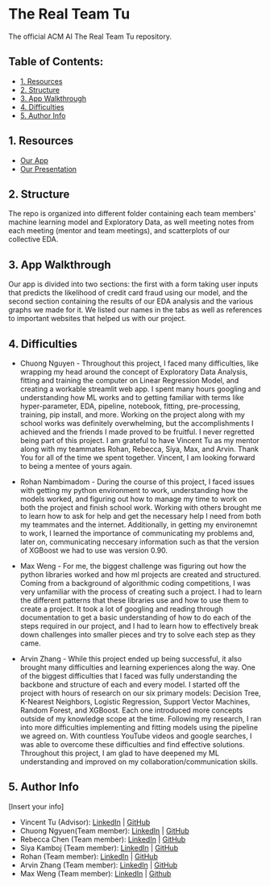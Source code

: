 # The Real Team Tu
The official ACM AI The Real Team Tu repository.

## Table of Contents:
- [1. Resources](https://github.com/acmucsd-projects/fa22-ai-team-3/blob/main/README.md#1-resources)
- [2. Structure](https://github.com/acmucsd-projects/fa22-ai-team-3/blob/main/README.md#2-structure)
- [3. App Walkthrough](https://github.com/acmucsd-projects/fa22-ai-team-3/blob/main/README.md#3-app-walkthrough)
- [4. Difficulties](https://github.com/acmucsd-projects/fa22-ai-team-3/blob/main/README.md#4-difficulties)
- [5. Author Info](https://github.com/acmucsd-projects/fa22-ai-team-3/blob/main/README.md#5-author-info)

## 1. Resources

- [Our App](https://chuongnguyen26-fa22-ai-team-3-app-rt9hxr.streamlit.app)
- [Our Presentation](https://docs.google.com/presentation/d/1WYZ-qgkKUHk-WgwDZpxysWq-WS-AqI2Ajovd0sB8ASg/edit?usp=sharing)

## 2. Structure

The repo is organized into different folder containing each team members' machine learning model and Exploratory Data, as well meeting notes from each meeting (mentor and team meetings), and scatterplots of our collective EDA.

## 3. App Walkthrough

Our app is divided into two sections: the first with a form taking user inputs that predicts the likelihood of credit card fraud using our model, and the second section containing the results of our EDA analysis and the various graphs we made for it. We listed our names in the tabs as well as references to important websites that helped us with our project.

## 4. Difficulties

- Chuong Nguyen - Throughout this project, I faced many difficulties, like wrapping my head around the concept of Exploratory Data Analysis, fitting and training the computer on Linear Regression Model, and creating a workable streamlit web app. I spent many hours googling and understanding how ML works and to getting familiar with terms like hyper-parameter, EDA, pipeline, notebook, fitting, pre-processing, training, pip install, and more. Working on the project along with my school works was definitely overwhelming, but the accomplishments I achieved and the friends I made proved to be fruitful. I never regretted being part of this project. I am grateful to have Vincent Tu as my mentor along with my teammates Rohan, Rebecca, Siya, Max, and Arvin. Thank You for all of the time we spent together. Vincent, I am looking forward to being a mentee of yours again. 

- Rohan Nambimadom - During the course of this project, I faced issues with getting my python environment to work, understanding how the models worked, and figuring out how to manage my time to work on both the project and finish school work. Working with others brought me to learn how to ask for help and get the necessary help I need from both my teammates and the internet. Additionally, in getting my environemnt to work, I learned the importance of communicating my problems and, later on, communicating neccesary information such as that the version of XGBoost we had to use was version 0.90.

- Max Weng - For me, the biggest challenge was figuring out how the python libraries worked and how ml projects are created and structured. Coming from a background of algorithmic coding competitions, I was very unfamiliar with the process of creating such a project. I had to learn the different patterns that these libraries use and how to use them to create a project. It took a lot of googling and reading through documentation to get a basic understanding of how to do each of the steps required in our project, and I had to learn how to effectively break down challenges into smaller pieces and try to solve each step as they came.

- Arvin Zhang - While this project ended up being successful, it also brought many difficulties and learning experiences along the way. One of the biggest difficulties that I faced was fully understanding the backbone and structure of each and every model. I started off the project with hours of research on our six primary models: Decision Tree, K-Nearest Neighbors, Logistic Regression, Support Vector Machines, Random Forest, and XGBoost. Each one introduced more concepts outside of my knowledge scope at the time. Following my research, I ran into more difficulties implementing and fitting models using the pipeline we agreed on. With countless YouTube videos and google searches, I was able to overcome these difficulties and find effective solutions. Throughout this project, I am glad to have deepened my ML understanding and improved on my collaboration/communication skills.

## 5. Author Info

[Insert your info]

- Vincent Tu (Advisor):            [LinkedIn](https://www.linkedin.com/in/vincent-tu-422b18208/) | [GitHub](https://github.com/alckasoc)
- Chuong Ngyuen(Team member):            [LinkedIn](https://www.linkedin.com/in/chuong-nguyen-profile) | [GitHub](https://github.com/chuongnguyen26)
- Rebecca Chen (Team member):            [LinkedIn](https://www.linkedin.com/in/jiaying-chen-680b331b8/) | [GitHub](https://github.com/rcwoshimao)
- Siya Kamboj (Team member):            [LinkedIn](https://www.linkedin.com/in/siya-kamboj-5b6334232/) | [GitHub](https://github.com/SiyaKamboj)
- Rohan (Team member):            [LinkedIn](https://www.linkedin.com/in/rohan-nambimadom-088869243/) | [GitHub](https://github.com/TDKCoder)           
- Arvin Zhang (Team member):            [LinkedIn](https://www.linkedin.com/in/arvin-zhang) | [GitHub](https://github.com/locks-az)            
- Max Weng (Team member):               [LinkedIn](https://www.linkedin.com/in/max-weng-635b421b8) | [Github](https://github.com/maxwn04)
